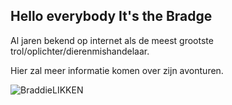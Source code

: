 ## Hello everybody It's the Bradge 

Al jaren bekend op internet als de meest grootste trol/oplichter/dierenmishandelaar. 

Hier zal meer informatie komen over zijn avonturen. 


![BraddieLIKKEN](https://user-images.githubusercontent.com/99019452/152600522-0f294eea-e46f-4d3a-be74-1474ee0da17f.gif)
